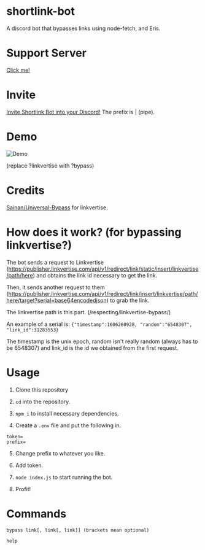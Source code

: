 # shortlink-bot
A discord bot that bypasses links using node-fetch, and Eris.

# Support Server

[Click me!](https://discord.gg/YhkPFjrDjk)

# Invite
[Invite Shortlink Bot into your Discord!](https://discord.com/oauth2/authorize?client_id=780857188171644962&scope=bot&permissions=52224) The prefix is | (pipe).

# Demo

![Demo](demo.gif)

(replace ?linkvertise with ?bypass)

# Credits
[Sainan/Universal-Bypass](https://github.com/Sainan/Universal-Bypass) for linkvertise.

# How does it work? (for bypassing linkvertise?)
The bot sends a request to Linkvertise (https://publisher.linkvertise.com/api/v1/redirect/link/static/insert/linkvertise/path/here) and obtains the link id necessary to get the link.

Then, it sends another request to them (https://publisher.linkvertise.com/api/v1/redirect/link/insert/linkvertise/path/here/target?serial=base64encodedjson) to grab the link.

The linkvertise path is this part. (/respecting/linkvertise-bypass/)

An example of a serial is: 
`{"timestamp":1606260928, "random":"6548307", "link_id":31283553}`

The timestamp is the unix epoch, random isn't really random (always has to be 6548307) and link_id is the id we obtained from the first request.

# Usage
1. Clone this repository

2. `cd` into the repository.

3. `npm i` to install necessary dependencies.

4. Create a `.env` file and put the following in. 

```
token=
prefix=
```

5. Change prefix to whatever you like.

6. Add token.

7. `node index.js` to start running the bot.

8. Profit!

# Commands

`bypass link[, link[, link]] (brackets mean optional)`

`help`
